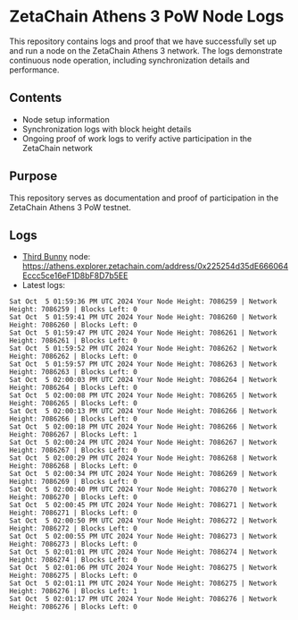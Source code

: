# ZetaChain Athens 3 PoW Node Logs
This repository contains logs and proof that we have successfully set up and run a node on the ZetaChain Athens 3 network. The logs demonstrate continuous node operation, including synchronization details and performance.

## Contents
- Node setup information
- Synchronization logs with block height details
- Ongoing proof of work logs to verify active participation in the ZetaChain network

## Purpose
This repository serves as documentation and proof of participation in the ZetaChain Athens 3 PoW testnet.

## Logs

- [Third Bunny](https://thirdbunny.xyz/) node: https://athens.explorer.zetachain.com/address/0x225254d35dE666064Eccc5ce16eF1D8bF8D7b5EE
- Latest logs:
```
Sat Oct  5 01:59:36 PM UTC 2024 Your Node Height: 7086259 | Network Height: 7086259 | Blocks Left: 0
Sat Oct  5 01:59:41 PM UTC 2024 Your Node Height: 7086260 | Network Height: 7086260 | Blocks Left: 0
Sat Oct  5 01:59:47 PM UTC 2024 Your Node Height: 7086261 | Network Height: 7086261 | Blocks Left: 0
Sat Oct  5 01:59:52 PM UTC 2024 Your Node Height: 7086262 | Network Height: 7086262 | Blocks Left: 0
Sat Oct  5 01:59:57 PM UTC 2024 Your Node Height: 7086263 | Network Height: 7086263 | Blocks Left: 0
Sat Oct  5 02:00:03 PM UTC 2024 Your Node Height: 7086264 | Network Height: 7086264 | Blocks Left: 0
Sat Oct  5 02:00:08 PM UTC 2024 Your Node Height: 7086265 | Network Height: 7086265 | Blocks Left: 0
Sat Oct  5 02:00:13 PM UTC 2024 Your Node Height: 7086266 | Network Height: 7086266 | Blocks Left: 0
Sat Oct  5 02:00:18 PM UTC 2024 Your Node Height: 7086266 | Network Height: 7086267 | Blocks Left: 1
Sat Oct  5 02:00:24 PM UTC 2024 Your Node Height: 7086267 | Network Height: 7086267 | Blocks Left: 0
Sat Oct  5 02:00:29 PM UTC 2024 Your Node Height: 7086268 | Network Height: 7086268 | Blocks Left: 0
Sat Oct  5 02:00:34 PM UTC 2024 Your Node Height: 7086269 | Network Height: 7086269 | Blocks Left: 0
Sat Oct  5 02:00:40 PM UTC 2024 Your Node Height: 7086270 | Network Height: 7086270 | Blocks Left: 0
Sat Oct  5 02:00:45 PM UTC 2024 Your Node Height: 7086271 | Network Height: 7086271 | Blocks Left: 0
Sat Oct  5 02:00:50 PM UTC 2024 Your Node Height: 7086272 | Network Height: 7086272 | Blocks Left: 0
Sat Oct  5 02:00:55 PM UTC 2024 Your Node Height: 7086273 | Network Height: 7086273 | Blocks Left: 0
Sat Oct  5 02:01:01 PM UTC 2024 Your Node Height: 7086274 | Network Height: 7086274 | Blocks Left: 0
Sat Oct  5 02:01:06 PM UTC 2024 Your Node Height: 7086275 | Network Height: 7086275 | Blocks Left: 0
Sat Oct  5 02:01:11 PM UTC 2024 Your Node Height: 7086275 | Network Height: 7086276 | Blocks Left: 1
Sat Oct  5 02:01:17 PM UTC 2024 Your Node Height: 7086276 | Network Height: 7086276 | Blocks Left: 0
```
